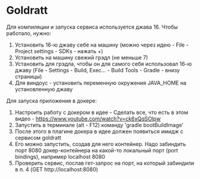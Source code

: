 # Goldratt

Для компиляции и запуска сервиса используется джава 16. 
Чтобы работало, нужно:
1. Установить 16-ю джаву себе на машину (можно через идею - File - Project settings - SDKs - нажать +)
2. Установить на машину свежий грэдл (не меньше 7)
3. Установить для грэдла, чтобы он для самого себя использовал 16-ю джаву (File - Settings - Build, Exec... - Build Tools - Gradle - внизу страницы)
4. Для виндоус - установить переменную окружения JAVA_HOME на установленную джаву

Для запуска приложения в докере:
1. Настроить работу с докером в идее - Сделать все, что есть в этом видео - https://www.youtube.com/watch?v=ck6xQqSOlpw
2. Запустить в терминале (alt - F12) команду 'gradle bootBuildImage'
3. После этого в плагине докера в идее должен появиться имидж с сервисом goldratt
4. Его можно запустить, создав для него контейнер. Надо забиндить порт 8080 докер-контейнера на какой-то локальный порт (port bindings), например localhost 8080
5. Проверить сервис, послав гет-запрос на порт, на который забиндили в п. 4 (GET http://localhost:8080)